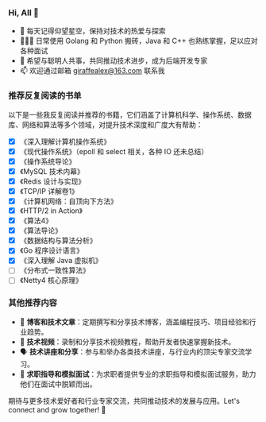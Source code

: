 ### Hi, All 👋


- 🔭 每天记得仰望星空，保持对技术的热爱与探索
- 👨🏻‍💻 日常使用 Golang 和 Python 搬砖，Java 和 C++ 也熟练掌握，足以应对各种面试
- 🌱 希望与聪明人共事，共同推动技术进步，成为后端开发专家
- 📫 欢迎通过邮箱 giraffealex@163.com 联系我

### 推荐反复阅读的书单
以下是一些我反复阅读并推荐的书籍，它们涵盖了计算机科学、操作系统、数据库、网络和算法等多个领域，对提升技术深度和广度大有帮助：

- [x] 《深入理解计算机操作系统》
- [x] 《现代操作系统》（epoll 和 select 相关，各种 IO 还未总结）
- [x] 《操作系统导论》
- [x] 《MySQL 技术内幕》
- [x] 《Redis 设计与实现》
- [x] 《TCP/IP 详解卷1》
- [x] 《计算机网络：自顶向下方法》
- [x] 《HTTP/2 in Action》
- [x] 《算法4》
- [x] 《算法导论》
- [x] 《数据结构与算法分析》
- [x] 《Go 程序设计语言》
- [x] 《深入理解 Java 虚拟机》
- [ ] 《分布式一致性算法》
- [ ] 《Netty4 核心原理》

### 其他推荐内容
- 📝 **博客和技术文章**：定期撰写和分享技术博客，涵盖编程技巧、项目经验和行业趋势。
- 🎥 **技术视频**：录制和分享技术视频教程，帮助开发者快速掌握新技术。
- 🗣 **技术讲座和分享**：参与和举办各类技术讲座，与行业内的顶尖专家交流学习。
- 💼 **求职指导和模拟面试**：为求职者提供专业的求职指导和模拟面试服务，助力他们在面试中脱颖而出。

期待与更多技术爱好者和行业专家交流，共同推动技术的发展与应用。Let's connect and grow together! 🚀
